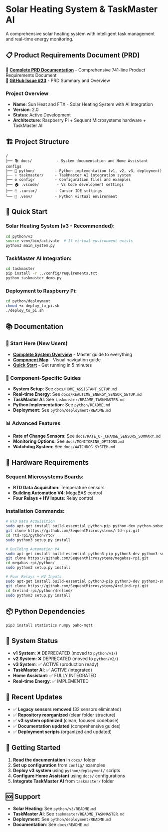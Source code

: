 # Solar Heating System & TaskMaster AI

A comprehensive solar heating system with intelligent task management and real-time energy monitoring.

## 📋 **Product Requirements Document (PRD)**

**📄 [Complete PRD Documentation](docs/getting-started/PRD.md)** - Comprehensive 741-line Product Requirements Document  
**🎫 [GitHub Issue #23](https://github.com/DonHugo/sun_heat_and_ftx/issues/23)** - PRD Summary and Overview

### **Project Overview**
- **Name**: Sun Heat and FTX - Solar Heating System with AI Integration
- **Version**: 2.0
- **Status**: Active Development
- **Architecture**: Raspberry Pi + Sequent Microsystems hardware + TaskMaster AI

## 🏗️ **Project Structure**

```
/
├── 📚 docs/           - System documentation and Home Assistant configs
├── 🚀 python/         - Python implementation (v1, v2, v3, deployment)
├── ⚡ taskmaster/     - TaskMaster AI integration system
├── ⚙️ config/         - Configuration files and examples
├── 🏠 .vscode/        - VS Code development settings
├── 🖱️ .cursor/        - Cursor IDE settings
└── 🐍 .venv/          - Python virtual environment
```

## 🎯 **Quick Start**

### **Solar Heating System (v3 - Recommended):**
```bash
cd python/v3
source venv/bin/activate  # If virtual environment exists
python3 main_system.py
```

### **TaskMaster AI Integration:**
```bash
cd taskmaster
pip install -r ../config/requirements.txt
python taskmaster_demo.py
```

### **Deployment to Raspberry Pi:**
```bash
cd python/deployment
chmod +x deploy_to_pi.sh
./deploy_to_pi.sh
```

## 📚 **Documentation**

### **🚀 Start Here (New Users)**
- **[Complete System Overview](docs/SYSTEM_OVERVIEW.md)** - Master guide to everything
- **[Component Map](docs/COMPONENT_MAP.md)** - Visual navigation guide
- **[Quick Start](docs/SYSTEM_OVERVIEW.md#quick-start-guide)** - Get running in 5 minutes

### **🔧 Component-Specific Guides**
- **System Setup**: See `docs/HOME_ASSISTANT_SETUP.md`
- **Real-time Energy**: See `docs/REALTIME_ENERGY_SENSOR_SETUP.md`
- **TaskMaster AI**: See `taskmaster/README_TASKMASTER.md`
- **Python Implementation**: See `python/README.md`
- **Deployment**: See `python/deployment/README.md`

### **📊 Advanced Features**
- **Rate of Change Sensors**: See `docs/RATE_OF_CHANGE_SENSORS_SUMMARY.md`
- **Monitoring Options**: See `docs/MONITORING_OPTIONS.md`
- **Watchdog System**: See `docs/WATCHDOG_SYSTEM.md`

## 🔧 **Hardware Requirements**

### **Sequent Microsystems Boards:**
- **RTD Data Acquisition**: Temperature sensors
- **Building Automation V4**: MegaBAS control
- **Four Relays + HV Inputs**: Relay control

### **Installation Commands:**
```bash
# RTD Data Acquisition
sudo apt-get install build-essential python-pip python-dev python-smbus git
git clone https://github.com/SequentMicrosystems/rtd-rpi.git
cd rtd-rpi/python/rtd/
sudo python3 setup.py install

# Building Automation V4
sudo apt-get install build-essential python3-pip python3-dev python3-smbus git
git clone https://github.com/SequentMicrosystems/megabas-rpi.git
cd megabas-rpi/python/
sudo python3 setup.py install

# Four Relays + HV Inputs
sudo apt-get install build-essential python3-pip python3-dev python3-smbus git
git clone https://github.com/SequentMicrosystems/4relind-rpi.git
cd 4relind-rpi/python/4relind/
sudo python3 setup.py install
```

## 📦 **Python Dependencies**

```bash
pip3 install statistics numpy paho-mqtt
```

## 🚀 **System Status**

- **v1 System**: ❌ DEPRECATED (moved to `python/v1/`)
- **v2 System**: ❌ DEPRECATED (moved to `python/v2/`)
- **v3 System**: ✅ ACTIVE (production ready)
- **TaskMaster AI**: ✅ ACTIVE (integrated)
- **Home Assistant**: ✅ FULLY INTEGRATED
- **Real-time Energy**: ✅ IMPLEMENTED

## 🔄 **Recent Updates**

- ✅ **Legacy sensors removed** (32 sensors eliminated)
- ✅ **Repository reorganized** (clear folder structure)
- ✅ **v3 system optimized** (clean, focused codebase)
- ✅ **Documentation updated** (comprehensive guides)
- ✅ **Deployment scripts** (organized and updated)

## 📖 **Getting Started**

1. **Read the documentation** in `docs/` folder
2. **Set up configuration** from `config/` examples
3. **Deploy v3 system** using `python/deployment/` scripts
4. **Configure Home Assistant** using `docs/` configurations
5. **Integrate TaskMaster AI** from `taskmaster/` folder

## 🆘 **Support**

- **Solar Heating**: See `python/v3/README.md`
- **TaskMaster AI**: See `taskmaster/README_TASKMASTER.md`
- **Deployment**: See `python/deployment/README.md`
- **Documentation**: See `docs/README.md`
